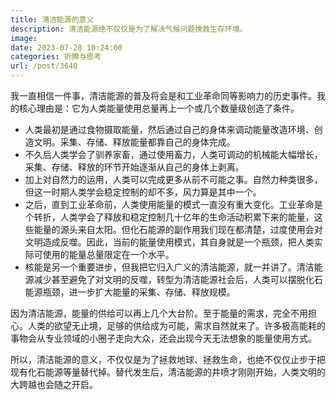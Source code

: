 ```yaml
---
title: 清洁能源的意义
description: 清洁能源绝不仅仅是为了解决气候问题挽救生存环境。
image: 
date: 2023-07-28 10:24:00
categories: 折腾与思考
url: /post/3640
---
```


我一直相信一件事，清洁能源的普及将会是和工业革命同等影响力的历史事件。我的核心理由是：它为人类能量使用总量再上一个或几个数量级创造了条件。

- 人类最初是通过食物摄取能量，然后通过自己的身体来调动能量改造环境、创造文明。采集、存储、释放能量都靠自己的身体完成。
- 不久后人类学会了驯养家畜，通过使用畜力，人类可调动的机械能大幅增长，采集、存储、释放的环节开始逐渐从自己的身体上剥离。
- 加上对自然力的运用，人类可以完成更多从前不可能之事。自然力种类很多，但这一时期人类学会稳定控制的却不多，风力算是其中一个。
- 之后，直到工业革命前，人类使用能量的模式一直没有重大变化。工业革命是个转折，人类学会了释放和稳定控制几十亿年的生命活动积累下来的能量，这些能量的源头来自太阳。但化石能源的副作用我们现在都清楚，过度使用会对文明造成反噬。因此，当前的能量使用模式，其自身就是一个瓶颈，把人类实际可使用的能量总量限定在一个水平。
- 核能是另一个重要进步，但我把它归入广义的清洁能源，就一并讲了。清洁能源减少甚至避免了对文明的反噬，转型为清洁能源社会后，人类可以摆脱化石能源瓶颈，进一步扩大能量的采集、存储、释放规模。

因为清洁能源，能量的供给可以再上几个大台阶。至于能量的需求，完全不用担心。人类的欲望无止境，足够的供给成为可能，需求自然就来了。许多极高能耗的事物会从专业领域的小圈子走向大众，还会出现今天无法想象的能量使用方式。

所以，清洁能源的意义，不仅仅是为了拯救地球、拯救生命，也绝不仅仅止步于把现有化石能源等量替代掉。替代发生后，清洁能源的井喷才刚刚开始，人类文明的大跨越也会随之开启。
